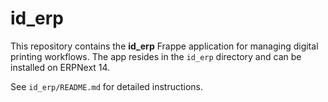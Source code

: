 # id_erp

This repository contains the **id_erp** Frappe application for managing digital printing workflows. The app resides in the `id_erp` directory and can be installed on ERPNext 14.

See `id_erp/README.md` for detailed instructions.
